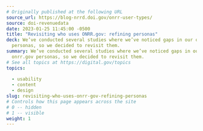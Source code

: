 ```yaml
---
# Originally published at the following URL
source_url: https://blog-nrrd.doi.gov/onrr-user-types/
source: doi-revenuedata
date: 2023-01-25 11:45:00 -0500
title: "Revisiting who uses ONRR.gov: refining personas"
deck: We’ve conducted several studies where we’ve noticed gaps in our onrr.gov
  personas, so we decided to revisit them.
summary: We’ve conducted several studies where we’ve noticed gaps in our
  onrr.gov personas, so we decided to revisit them.
# See all topics at https://digital.gov/topics
topics:
  
  - usability
  - content
  - design
slug: revisiting-who-uses-onrr-gov-refining-personas
# Controls how this page appears across the site
# 0 -- hidden
# 1 -- visible
weight: 1
---
```

